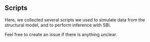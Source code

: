## Scripts

Here, we collected several scripts we used to simulate data from the structural model, and to perform inference with SBI. 

Feel free to create an issue if there is anything unclear.
